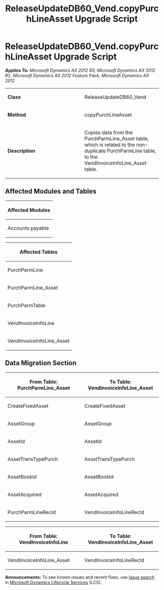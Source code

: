 ﻿---
title: ReleaseUpdateDB60_Vend.copyPurchLineAsset Upgrade Script
TOCTitle: ReleaseUpdateDB60_Vend.copyPurchLineAsset Upgrade Script
ms:assetid: e34907cd-bca2-80cf-de39-56e1181ca551
ms:mtpsurl: https://msdn.microsoft.com/en-us/library/JJ737347(v=AX.60)
ms:contentKeyID: 49711788
ms.date: 05/18/2015
mtps_version: v=AX.60
---

# ReleaseUpdateDB60\_Vend.copyPurchLineAsset Upgrade Script 


_**Applies To:** Microsoft Dynamics AX 2012 R3, Microsoft Dynamics AX 2012 R2, Microsoft Dynamics AX 2012 Feature Pack, Microsoft Dynamics AX 2012_

<table>
<colgroup>
<col style="width: 50%" />
<col style="width: 50%" />
</colgroup>
<tbody>
<tr class="odd">
<td><p><strong>Class</strong></p></td>
<td><p>ReleaseUpdateDB60_Vend</p></td>
</tr>
<tr class="even">
<td><p><strong>Method</strong></p></td>
<td><p>copyPurchLineAsset</p></td>
</tr>
<tr class="odd">
<td><p><strong>Description</strong></p></td>
<td><p>Copies data from the PurchParmLine_Asset table, which is related to the non-duplicate PurchParmLine table, to the VendInvoiceInfoLine_Asset table.</p></td>
</tr>
</tbody>
</table>


## Affected Modules and Tables

<table>
<colgroup>
<col style="width: 100%" />
</colgroup>
<thead>
<tr class="header">
<th><p>Affected Modules</p></th>
</tr>
</thead>
<tbody>
<tr class="odd">
<td><p>Accounts payable</p></td>
</tr>
</tbody>
</table>


<table>
<colgroup>
<col style="width: 100%" />
</colgroup>
<thead>
<tr class="header">
<th><p>Affected Tables</p></th>
</tr>
</thead>
<tbody>
<tr class="odd">
<td><p>PurchParmLine</p></td>
</tr>
<tr class="even">
<td><p>PurchParmLine_Asset</p></td>
</tr>
<tr class="odd">
<td><p>PurchParmTable</p></td>
</tr>
<tr class="even">
<td><p>VendInvoiceInfoLine</p></td>
</tr>
<tr class="odd">
<td><p>VendInvoiceInfoLine_Asset</p></td>
</tr>
</tbody>
</table>


## Data Migration Section

<table>
<colgroup>
<col style="width: 50%" />
<col style="width: 50%" />
</colgroup>
<thead>
<tr class="header">
<th><p>From Table: PurchParmLine_Asset</p></th>
<th><p>To Table: VendInvoiceInfoLine_Asset</p></th>
</tr>
</thead>
<tbody>
<tr class="odd">
<td><p>CreateFixedAsset</p></td>
<td><p>CreateFixedAsset</p></td>
</tr>
<tr class="even">
<td><p>AssetGroup</p></td>
<td><p>AssetGroup</p></td>
</tr>
<tr class="odd">
<td><p>AssetId</p></td>
<td><p>AssetId</p></td>
</tr>
<tr class="even">
<td><p>AssetTransTypePurch</p></td>
<td><p>AssetTransTypePurch</p></td>
</tr>
<tr class="odd">
<td><p>AssetBookId</p></td>
<td><p>AssetBookId</p></td>
</tr>
<tr class="even">
<td><p>AssetAcquired</p></td>
<td><p>AssetAcquired</p></td>
</tr>
<tr class="odd">
<td><p>PurchParmLineRecId</p></td>
<td><p>VendInvoiceInfoLineRecId</p></td>
</tr>
</tbody>
</table>


<table>
<colgroup>
<col style="width: 50%" />
<col style="width: 50%" />
</colgroup>
<thead>
<tr class="header">
<th><p>From Table: VendInvoiceInfoLine</p></th>
<th><p>To Table: VendInvoiceInfoLine_Asset</p></th>
</tr>
</thead>
<tbody>
<tr class="odd">
<td><p>VendInvoiceInfoLine_Asset</p></td>
<td><p>VendInvoiceInfoLineRecId</p></td>
</tr>
</tbody>
</table>

  
**Announcements:** To see known issues and recent fixes, use [Issue search](http://go.microsoft.com/fwlink/?linkid=389258) in [Microsoft Dynamics Lifecycle Services](http://go.microsoft.com/fwlink/?linkid=306505) (LCS).

